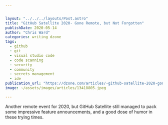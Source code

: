 ```yaml
---


layout: "../../../layouts/Post.astro"
title: "GitHub Satellite 2020- Gone Remote, but Not Forgotten"
publishDate: 2020-05-14
author: "Chris Ward"
categories: writing dzone
tags: 
  - github
  - git
  - visual studio code
  - code scanning
  - security
  - community
  - secrets management
  - ide
publication_url: "https://dzone.com/articles/-github-satellite-2020-gone-remote-but-not-forgott"
image: ~/assets/images/articles/13418805.jpeg

---
```

Another remote event for 2020, but GitHub Satellite still managed to pack some impressive feature announcements, and a good dose of humor in these trying times.

